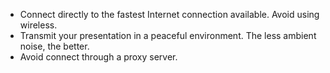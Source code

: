 * Connect directly to the fastest Internet connection available. Avoid using wireless.
* Transmit your presentation in a peaceful environment. The less ambient noise, the better.
* Avoid connect through a proxy server. 